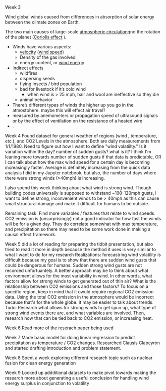 Week 3

Wind
 global winds caused from differences in absorption of solar energy between the climate zones on Earth.

The two main causes of large-scale [atmospheric circulation](https://en.wikipedia.org/wiki/Atmospheric_circulation)qnd the rotation of the planet ([Coriolis effect](https://en.wikipedia.org/wiki/Coriolis_effect)
).

- Winds have various aspects:
    - [velocity](https://en.wikipedia.org/wiki/Velocity) ([wind speed](https://en.wikipedia.org/wiki/Wind_speed))
    - Density of the gas involved
    - energy content, or [wind energy](https://en.wikipedia.org/wiki/Wind_energy)
- Indirect effects
    - wildfires
    - dispersing seeds
    - flying insects / bird population
    - bad for livestock if it’s cold wind
        - when wind is > 25 mph, hair and wool are ineffective so they die
    - animal behavior
- There’s different types of winds the higher up you go in the atmostphere. maybe this will effect air travel?
- measured by anemometers or propagation speed of ultrasound signals or by the effect of ventilation on the resistance of a heated wire
- .


Week 4
Found dataset for general weather of regions (wind , temperature, etc.), and CO2 Levels in the atmosphere.
Both are daily measurements from 1/1/1980.
Need to figure out how I want to define "wind volatiilty." Is it variation within the day? number of sudden gusts? what is it?
I think I'm leaning more towards number of sudden gusts if that data is predictable, OR I can talk about how the max wind speed
for a certain day is becoming increasingly faster. Average is definitely increasing from the quick data analysis I did in my
Jupyter notebook, but also, the number of days where there were strong winds (>40mph) is increasing.

I also spend this week thinking about what wind is strong wind. Though building codes universally is supposed to withstand
~100-120mph gusts, I want to define strong, inconvenient winds to be > 40mph as this can cause small structural damage and
make it difficult for humans to be outside.

Remaining task: Find more variables / features that relate to wind speeds. CO2 emission is (unsurprisingly) not a good
indicator for how fast the winds will be for a given day. They do correlate somewhat with max temperature, and precipitation
so there may need to be some work done in making a causal effect framework.

Week 5
did a lot of reading for preparing the tidbit presentation, but also tried to read it more in depth because the method it uses
is very similar to what I want to do for my research
Realizations: forecastring wind volatility is difficult because my goal is to show that there are sudden wind gusts that could
be dangerous for humans. Sudden strong wind gusts are not recorded unfortuantely. A better approach may be to think about what
environment allows for the most variability in wind. In other words, what factors allow for strong winds to get generated out
of thin air? What is the relationship between CO2 emissions and those factors?
To focus on a specific region, keep in mind that it owuld require regional CO2 emission data. Using the total CO2 emission in
the atmosphere would be incorrect because that's for the whole globe. It may be easier to talk about trends.
Todo: Research what allows for strong winds to get spun up, what type of strong wind events there are, and what variables are
involved. Then, research how that can be tied back to CO2 emission, or increasing heat.

Week 6
Read more of the reserach paper being used

Week 7
Made basic model for doing linear regression to predict precipitation as temperature / CO2 changes. Researched Clausis Clapeyron
and started drafting introduction and problem statement.

Week 8
Spent a week exploring different research topic such as nuclear fusion for clean energy generation

Week 9
Looked up addditional datasets to make pivot towards making the research more about generating a useful conclusion for handling
wind energy surplus in conjunction to volatility